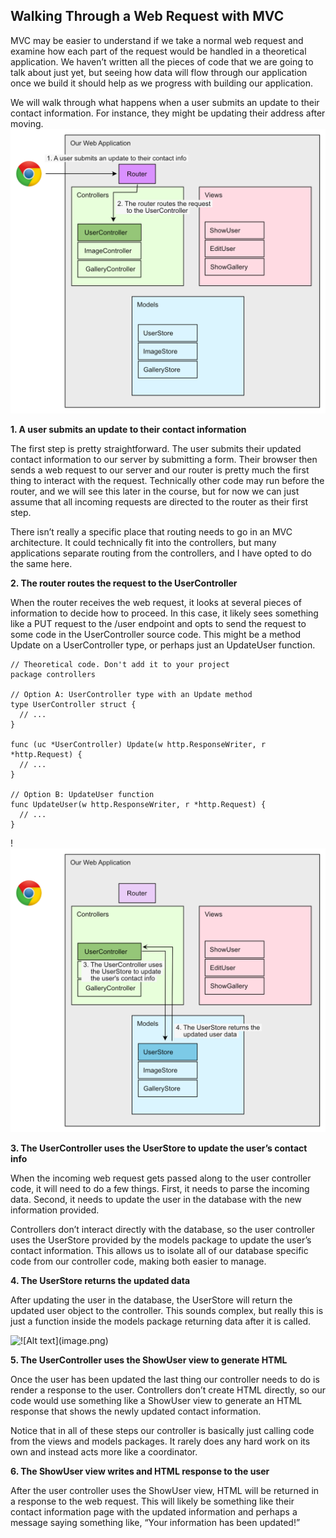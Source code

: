 ## Walking Through a Web Request with MVC

MVC may be easier to understand if we take a normal web request and examine how each part of the request would be handled in a theoretical application. We haven’t written all the pieces of code that we are going to talk about just yet, but seeing how data will flow through our application once we build it should help as we progress with building our application.

We will walk through what happens when a user submits an update to their contact information. For instance, they might be updating their address after moving.
![ ![Alt text](![image.png](mwc-1to2.png))](mwc-1to2.png)

**1. A user submits an update to their contact information**

The first step is pretty straightforward. The user submits their updated contact information to our server by submitting a form. Their browser then sends a web request to our server and our router is pretty much the first thing to interact with the request. Technically other code may run before the router, and we will see this later in the course, but for now we can just assume that all incoming requests are directed to the router as their first step.

There isn’t really a specific place that routing needs to go in an MVC architecture. It could technically fit into the controllers, but many applications separate routing from the controllers, and I have opted to do the same here.

**2. The router routes the request to the UserController**

When the router receives the web request, it looks at several pieces of information to decide how to proceed. In this case, it likely sees something like a PUT request to the /user endpoint and opts to send the request to some code in the UserController source code. This might be a method Update on a UserController type, or perhaps just an UpdateUser function.

```
// Theoretical code. Don't add it to your project
package controllers

// Option A: UserController type with an Update method
type UserController struct {
  // ...
}

func (uc *UserController) Update(w http.ResponseWriter, r *http.Request) {
  // ...
}

// Option B: UpdateUser function
func UpdateUser(w http.ResponseWriter, r *http.Request) {
  // ...
}
```

!![[Alt text](image.png)](mwc-3to4.png)

**3. The UserController uses the UserStore to update the user’s contact info**

When the incoming web request gets passed along to the user controller code, it will need to do a few things. First, it needs to parse the incoming data. Second, it needs to update the user in the database with the new information provided.

Controllers don’t interact directly with the database, so the user controller uses the UserStore provided by the models package to update the user’s contact information. This allows us to isolate all of our database specific code from our controller code, making both easier to manage.

**4. The UserStore returns the updated data**

After updating the user in the database, the UserStore will return the updated user object to the controller. This sounds complex, but really this is just a function inside the models package returning data after it is called.

![![!\[Alt text\](image.png)](mwc-1to2.png)](mwc-5to6.png)

**5. The UserController uses the ShowUser view to generate HTML**

Once the user has been updated the last thing our controller needs to do is render a response to the user. Controllers don’t create HTML directly, so our code would use something like a ShowUser view to generate an HTML response that shows the newly updated contact information.

Notice that in all of these steps our controller is basically just calling code from the views and models packages. It rarely does any hard work on its own and instead acts more like a coordinator.

**6. The ShowUser view writes and HTML response to the user**

After the user controller uses the ShowUser view, HTML will be returned in a response to the web request. This will likely be something like their contact information page with the updated information and perhaps a message saying something like, “Your information has been updated!”
